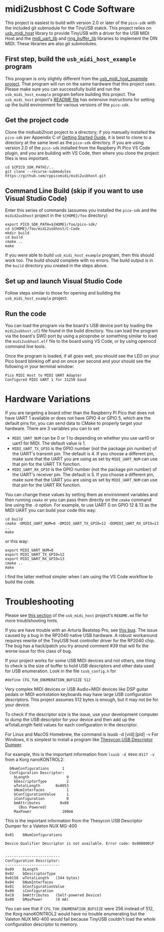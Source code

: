 # midi2usbhost C Code Software
This project is easiest to build with version 2.0 or later of the `pico-sdk`
with the included git submodule for the TinyUSB statck. This project relies
on [usb_midi_host](https://github.com/rppicomidi/usb_midi_host)
library to provide TinyUSB with a driver for the USB MIDI Host and the
[midi_uart_lib](https://github.com/rppicomidi/midi_uart_lib) and
[ring_buffer_lib](https://github.com/rppicomidi/ring_buffer_lib) libraries
to implement the DIN MIDI. These libraries are also git submodules.

## First step, build the `usb_midi_host_example` program
This program is only slightly different from the [usb_midi_host_example project](https://github.com/rppicomidi/usb_midi_host/tree/main/examples/C-code/usb_midi_host_example).
That program will run on the same hardware that this project uses. Please make
sure you can successfully build and run the `usb_midi_host_example` program
before building this project. The `usb_midi_host` project's
[README file](https://github.com/rppicomidi/usb_midi_host/blob/main/README.md)
has extensive instructions for setting up the build environment for various
versions of the `pico-sdk`.

## Get the project code
Clone the midiusb2host project to a directory; if you manually installed the
`pico-sdk` per Appendix C of [Getting Started Guide](https://datasheets.raspberrypi.com/pico/getting-started-with-pico.pdf),
it is best to clone to a directory at the same level as the `pico-sdk` directory.
If you are using version 2.0 of the `pico-sdk` installed from the Raspbery Pi Pico VS Code plugin, and you are building with VS Code, then where you clone the project files
is less important.

```
cd ${PICO_SDK_PATH}/..
git clone --recurse-submodules https://github.com/rppicomidi/midi2usbhost.git
```
## Command Line Build (skip if you want to use Visual Studio Code)

Enter this series of commands (assumes you installed the `pico-sdk`
and the `midid2usbhost` project in the `${HOME}/foo` directory)

```
export PICO_SDK_PATH=${HOME}/foo/pico-sdk/
cd ${HOME}/foo/midi2usbhost/C-Code
mkdir build
cd build
cmake ..
make
```
If you were able to build `usb_midi_host_example` program, then this should work too.
The build should complete with no errors. The build output is in the `build` directory you created in the steps above.

## Set up and launch Visual Studio Code
Follow steps similar to those for opening and building the `usb_midi_host_example`
project.

## Run the code
You can load the program via the board's USB device port by loading
the `midi2usbhost.uf2` file found
in the build directory. You can load the program via the board's SWD port
by using a picoprobe or something similar
to load the `midi2usbhost.elf` file to the board using VS Code,
or by using openocd command
line tools.

Once the program is loaded, if all goes well, you should see the LED
on your Pico board blinking off and on once per second and your should see the following
in your terminal window:

```
Pico MIDI Host to MIDI UART Adapter
Configured MIDI UART 1 for 31250 baud
```
# Hardware Variations
If you are targeting a board other than the Raspberry Pi Pico that does not have UART 1
available or does not have GPIO 4 or GPIO 5, which are the default pins for, you can
send data to CMake to properly target your hardware. There are 3 variables you can to set

- `MIDI_UART_NUM` can be 0 or 1 to depending on whether you use uart0 or uart1 for MIDI. The default value is 1.
- `MIDI_UART_TX_GPIO` is the GPIO number (not the package pin number) of the UART's transmit pin. The default is 4. If you choose a different pin, make sure that the
UART you are using as set by `MIDI_UART_NUM` can use that pin for the UART TX function.
- `MIDI_UART_RX_GPIO` is the GPIO number (not the package pin number) of the UART's receiver pin. The default is 5. If you choose a different pin, make sure that the
UART you are using as set by `MIDI_UART_NUM` can use that pin for the UART RX function.

You can change these values by setting them as environment variables and then running
`cmake` or you can pass them directly on the `cmake` command line using the `-D` option.
For example, to use UART 0 on GPIO 12 & 13 as the MIDI UART you can build your code this way:
```
cd build
cmake -DMIDI_UART_NUM=0 -DMIDI_UART_TX_GPIO=12 -DDMIDI_UART_RX_GPIO=13 ..
make
```
or this way:
```
export MIDI_UART_NUM=0
export MIDI_UART_TX_GPIO=12
export MIDI_UART_RX_GPIO=13
cmake ..
make
```
I find the latter method simpler when I am using the VS Code workflow to build the code.

# Troubleshooting
Please see [this section](https://github.com/rppicomidi/usb_midi_host/blob/main/README.md#troubleshooting-configuration-and-design-details)
of the `usb_midi_host` project's `README.md` file for more
troublshooting hints.

If you are have trouble with an Arturia
Beatstep Pro, see [this bug](https://github.com/rppicomidi/usb_midi_host/issues/14).
The issue caused by a bug in the RP2040 native USB hardware. A robust
workaround requires rewrite of the TinyUSB host controller driver for
the RP2040 chip. The bug has a hack/patch you try around comment #39 that will
fix the worse issue for this class of bug.

If your project works for some USB MIDI devices and not others, one
thing to check is the size of buffer to hold USB descriptors and other
data used for USB enumeration. Look in the file `tusb_config.h` for
```
#define CFG_TUH_ENUMERATION_BUFSIZE 512
```
Very complex MIDI devices or USB Audio+MIDI devices like DSP guitar pedals
or MIDI workstation keyboards may have large USB configuration descriptors.
This project assumes 512 bytes is enough, but it may not be for your device.

To check if the descriptor size is the issue, use your development computer to
dump the USB descriptor for your device and then add up the wTotalLength field
values for each configuration in the descriptor.


For Linux and MacOS Homebrew, the command is lsusb -d [vid]:[pid] -v
For Windows, it is simplest to install a program like
[Thesycon USB Descriptor Dumper](https://www.thesycon.de/eng/usb_descriptordumper.shtml).

For example, this is the important information from `lsusb -d 0944:0117 -v`
from a Korg nanoKONTROL2:
```
  bNumConfigurations      1
  Configuration Descriptor:
    bLength                 9
    bDescriptorType         2
    wTotalLength       0x0053
    bNumInterfaces          1
    bConfigurationValue     1
    iConfiguration          0 
    bmAttributes         0x80
      (Bus Powered)
    MaxPower              100mA
```
This is the important information from the Thesycon USB Descriptor Dumper for
a Valeton NUX MG-400
```
0x01	bNumConfigurations

Device Qualifier Descriptor is not available. Error code: 0x0000001F


-------------------------
Configuration Descriptor:
-------------------------
0x09	bLength
0x02	bDescriptorType
0x0158	wTotalLength   (344 bytes)
0x04	bNumInterfaces
0x01	bConfigurationValue
0x00	iConfiguration
0xC0	bmAttributes   (Self-powered Device)
0x00	bMaxPower      (0 mA)
```
You can see that if `CFG_TUH_ENUMERATION_BUFSIZE` were 256 instead of 512,
the Korg nanoKONTROL2 would have no trouble enumerating but the Valeton
NUX MG-400 would fail because TinyUSB couldn't load the whole configuration
descriptor to memory.
